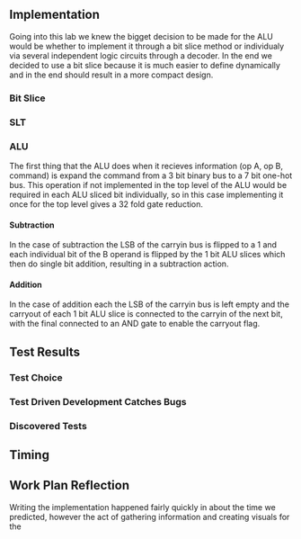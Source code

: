 ## Implementation
Going into this lab we knew the bigget decision to be made for the ALU would be whether to implement it through a bit slice method or individualy via several independent logic circuits through a decoder. In the end we decided to use a bit slice because it is much easier to define dynamically and in the end should result in a more compact design.

### Bit Slice

### SLT

### ALU
The first thing that the ALU does when it recieves information (op A, op B, command) is expand the command from a 3 bit binary bus to a 7 bit one-hot bus. This operation if not implemented in the top level of the ALU would be required in each ALU sliced bit individually, so in this case implementing it once for the top level gives a 32 fold gate reduction. 

#### Subtraction
In the case of subtraction the LSB of the carryin bus is flipped to a 1 and each individual bit of the B operand is flipped by the 1 bit ALU slices which then do single bit addition, resulting in a subtraction action.

#### Addition
In the case of addition each the LSB of the carryin bus is left empty and the carryout of each 1 bit ALU slice is connected to the carryin of the next bit, with the final connected to an AND gate to enable the carryout flag.

## Test Results
### Test Choice
### Test Driven Development Catches Bugs
### Discovered Tests

## Timing

## Work Plan Reflection
Writing the implementation happened fairly quickly in about the time we predicted, however the act of gathering information and creating visuals for the 
